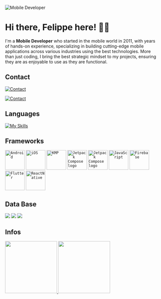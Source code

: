 ![Mobile Developer](https://img.shields.io/badge/Android%20Developer/Mobile%20Developer-12+%20years%20experience-green) 

# Hi there, Felippe here! 👨‍💻

I'm a **Mobile Developer** who started in the mobile world in 2011, with years of hands-on experience, specializing in building cutting-edge mobile applications across various industries using the best technologies. More than just coding, I bring the best strategic mindset to my projects, ensuring they are as enjoyable to use as they are functional.

## Contact
[![Contact](https://skillicons.dev/icons?i=linkedin)](https://www.linkedin.com/in/felippe-dos-santos-ferreira-849645116/)

[![Contact](https://skillicons.dev/icons?i=gmail)](mailto:flip_novidade@hotmail.com)

## Languages
[![My Skills](https://skillicons.dev/icons?i=kotlin,java,c,swift,javascript,bash,nodejs,npm&perline=18)](https://skillicons.dev)



## Frameworks
<code><a href="https://www.android.com/" target="_blank"><img height="64" src="https://user-images.githubusercontent.com/14005194/116492019-9fc21680-a871-11eb-97ef-264bc9a65381.png" alt="Android"/></a></code>
<code><a href="https://www.apple.com/ios/" target="_blank"><img height="64" src="https://upload.wikimedia.org/wikipedia/commons/f/fa/Apple_logo_black.svg" alt="iOS"/></a></code>
<code><a href="https://kotlinlang.org/" target="_blank"><img height="64" src="https://upload.wikimedia.org/wikipedia/commons/7/74/Kotlin_Icon.png" alt="KMP"/></a></code>
<code><a href="https://developer.android.com/jetpack/compose" target="_blank"><img height="64" src="https://miro.medium.com/v2/resize:fit:1400/format:webp/1*-1elwQ9eKqBI-q6cGngDKg.png" alt="Jetpack Compose logo"/></a></code>
<code><a href="https://developer.apple.com/swiftui/" target="_blank"><img height="64" src="https://developer.apple.com/assets/elements/icons/swiftui/swiftui-96x96_2x.png" alt="Jetpack Compose logo"/></a></code>
<code><a href="https://www.javascript.com/" target="_blank"><img height="64" src="https://user-images.githubusercontent.com/14005194/116492026-a18bda00-a871-11eb-96f7-6054448fd362.png" alt="JavaScript"/></a></code>
<code><a href="https://firebase.google.com/" target="_blank"><img height="64" src="https://user-images.githubusercontent.com/14005194/116492023-a05aad00-a871-11eb-9095-b89adb134403.png" alt="Firebase"/></a></code>
<code><a href="https://flutter.dev/" target="_blank"><img height="64" src="https://user-images.githubusercontent.com/14005194/116490871-df3b3380-a86e-11eb-8dec-6bc2f155859d.png" alt="Flutter"/></a></code>
<code><a href="https://reactnative.org/" target="_blank"><img height="64" src="https://user-images.githubusercontent.com/14005194/116492666-39d68e80-a873-11eb-97a0-b6a213378843.png" alt="ReactNative"/></a></code>




## Data Base

![](https://img.shields.io/badge/SQlite-005C84?style=for-the-badge&logo=sqlite&logoColor=white)
![](https://img.shields.io/badge/MongoDB-4EA94B?style=for-the-badge&logo=mongodb&logoColor=white)
![](https://img.shields.io/badge/MySQL-005C84?style=for-the-badge&logo=mysql&logoColor=white)



## Infos
<div>
<a href="https://github.com/flipnovidade">
<img height="170em" src="https://github-readme-stats-sigma-five.vercel.app/api?username=flipnovidade&show_icons=true&theme=dark&include_all_commits=true&count_private=true"/>
<img height="170em" src="https://github-readme-stats-sigma-five.vercel.app/api/top-langs/?username=flipnovidade&layout=compact&langs_count=15&theme=dark"/>
</div>



